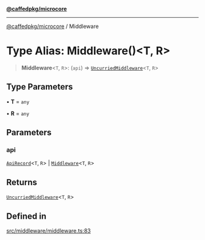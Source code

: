 [**@caffedpkg/microcore**](../README.md)

***

[@caffedpkg/microcore](../globals.md) / Middleware

# Type Alias: Middleware()\<T, R\>

> **Middleware**\<`T`, `R`\>: (`api`) => [`UncurriedMiddleware`](UncurriedMiddleware.md)\<`T`, `R`\>

## Type Parameters

• **T** = `any`

• **R** = `any`

## Parameters

### api

[`ApiRecord`](../interfaces/ApiRecord.md)\<`T`, `R`\> | [`Middleware`](Middleware.md)\<`T`, `R`\>

## Returns

[`UncurriedMiddleware`](UncurriedMiddleware.md)\<`T`, `R`\>

## Defined in

[src/middleware/middleware.ts:83](https://github.com/caffed/microcore/blob/3444f5042af4893783a848f270124aa74f8db032/src/middleware/middleware.ts#L83)
